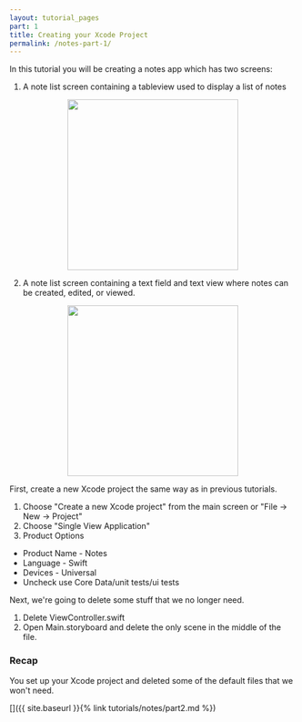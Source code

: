 ```yaml
---
layout: tutorial_pages
part: 1
title: Creating your Xcode Project
permalink: /notes-part-1/
---
```


In this tutorial you will be creating a notes app which has two screens:

1. A note list screen containing a tableview used to display a list of notes

<p align="center"> <img src="../images/notes/P1/screenshot1.png" height="300px" align="center"> </p>

2. A note list screen containing a text field and text view where notes can be created, edited, or viewed. 

<p align="center"> <img src="../images/notes/P1/screenshot2.png" height="300px" align="center"> </p>

First, create a new Xcode project the same way as in previous tutorials. 

1. Choose "Create a new Xcode project" from the main screen or "File -> New -> Project"
2. Choose "Single View Application" 
3. Product Options
  *	 Product Name - Notes
  *	 Language - Swift
  *	 Devices - Universal
  *	 Uncheck use Core Data/unit tests/ui tests

Next, we're going to delete some stuff that we no longer need.

1. Delete ViewController.swift
2. Open Main.storyboard and delete the only scene in the middle of the file.

### Recap

You set up your Xcode project and deleted some of the default files that we won't need. 

[]({{ site.baseurl }}{% link tutorials/notes/part2.md %})
